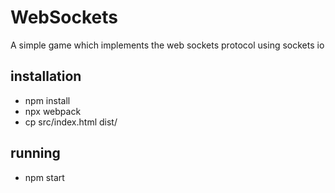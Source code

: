 # WebSockets

A simple game which implements the web sockets protocol using sockets io

## installation

- npm install
- npx webpack
- cp src/index.html dist/

## running

- npm start
